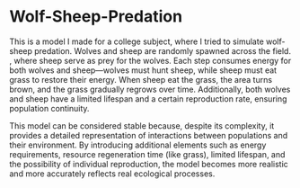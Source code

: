 # Wolf-Sheep-Predation

This is a model I made for a college subject, where I tried to simulate wolf-sheep predation. Wolves and sheep are randomly spawned across the field. , where sheep serve as prey for the wolves. Each step consumes energy for both wolves and sheep—wolves must hunt sheep, while sheep must eat grass to restore their energy. When sheep eat the grass, the area turns brown, and the grass gradually regrows over time. Additionally, both wolves and sheep have a limited lifespan and a certain reproduction rate, ensuring population continuity.

This model can be considered stable because, despite its complexity, it provides a detailed representation of interactions between populations and their environment. By introducing additional elements such as energy requirements, resource regeneration time (like grass), limited lifespan, and the possibility of individual reproduction, the model becomes more realistic and more accurately reflects real ecological processes.

